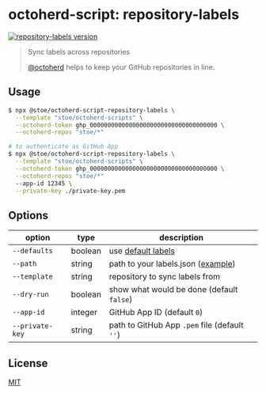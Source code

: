 # octoherd-script: repository-labels

[![repository-labels version](https://img.shields.io/github/package-json/v/stoe/octoherd-scripts?filename=scripts%2Frepository-labels%2Fpackage.json)](https://github.com/stoe/octoherd-scripts/pkgs/npm/octoherd-script-repository-labels)

> Sync labels across repositories
>
> [@octoherd](https://github.com/octoherd/) helps to keep your GitHub repositories in line.

## Usage

```sh
$ npx @stoe/octoherd-script-repository-labels \
  --template "stoe/octoherd-scripts" \
  --octoherd-token ghp_000000000000000000000000000000000000 \
  --octoherd-repos "stoe/*"
```

```sh
# to authenticate as GitHub App
$ npx @stoe/octoherd-script-repository-labels \
  --template "stoe/octoherd-scripts" \
  --octoherd-token ghp_000000000000000000000000000000000000 \
  --octoherd-repos "stoe/*"
  --app-id 12345 \
  --private-key ./private-key.pem
```

## Options

| option          | type    | description                                       |
| --------------- | ------- | ------------------------------------------------- |
| `--defaults`    | boolean | use [default labels](./labels.js)                 |
| `--path`        | string  | path to your labels.json ([example](labels.json)) |
| `--template`    | string  | repository to sync labels from                    |
| `--dry-run`     | boolean | show what would be done (default `false`)         |
| `--app-id`      | integer | GitHub App ID (default `0`)                       |
| `--private-key` | string  | path to GitHub App `.pem` file (default `''`)     |

## License

[MIT](license)
